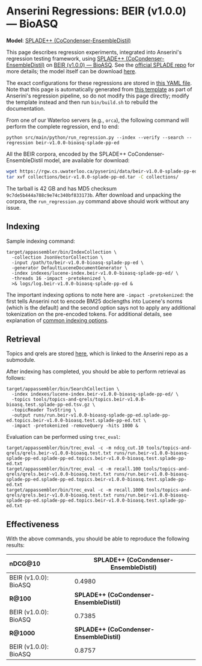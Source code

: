 # Anserini Regressions: BEIR (v1.0.0) &mdash; BioASQ

**Model**: [SPLADE++ (CoCondenser-EnsembleDistil)](https://arxiv.org/abs/2205.04733)

This page describes regression experiments, integrated into Anserini's regression testing framework, using [SPLADE++ (CoCondenser-EnsembleDistil)](https://arxiv.org/abs/2205.04733) on [BEIR (v1.0.0) &mdash; BioASQ](http://beir.ai/).
See the [official SPLADE repo](https://github.com/naver/splade) for more details; the model itself can be download [here](https://huggingface.co/naver/splade-cocondenser-ensembledistil).

The exact configurations for these regressions are stored in [this YAML file](../../src/main/resources/regression/beir-v1.0.0-bioasq-splade-pp-ed.yaml).
Note that this page is automatically generated from [this template](../../src/main/resources/docgen/templates/beir-v1.0.0-bioasq-splade-pp-ed.template) as part of Anserini's regression pipeline, so do not modify this page directly; modify the template instead and then run `bin/build.sh` to rebuild the documentation.

From one of our Waterloo servers (e.g., `orca`), the following command will perform the complete regression, end to end:

```
python src/main/python/run_regression.py --index --verify --search --regression beir-v1.0.0-bioasq-splade-pp-ed
```

All the BEIR corpora, encoded by the SPLADE++ CoCondenser-EnsembleDistil model, are available for download:

```bash
wget https://rgw.cs.uwaterloo.ca/pyserini/data/beir-v1.0.0-splade-pp-ed.tar -P collections/
tar xvf collections/beir-v1.0.0-splade-pp-ed.tar -C collections/
```

The tarball is 42 GB and has MD5 checksum `9c7de5b444a788c9e74c340bf833173b`.
After download and unpacking the corpora, the `run_regression.py` command above should work without any issue.

## Indexing

Sample indexing command:

```
target/appassembler/bin/IndexCollection \
  -collection JsonVectorCollection \
  -input /path/to/beir-v1.0.0-bioasq-splade-pp-ed \
  -generator DefaultLuceneDocumentGenerator \
  -index indexes/lucene-index.beir-v1.0.0-bioasq-splade-pp-ed/ \
  -threads 16 -impact -pretokenized \
  >& logs/log.beir-v1.0.0-bioasq-splade-pp-ed &
```

The important indexing options to note here are `-impact -pretokenized`: the first tells Anserini not to encode BM25 doclengths into Lucene's norms (which is the default) and the second option says not to apply any additional tokenization on the pre-encoded tokens.
For additional details, see explanation of [common indexing options](../../docs/common-indexing-options.md).

## Retrieval

Topics and qrels are stored [here](https://github.com/castorini/anserini-tools/tree/master/topics-and-qrels), which is linked to the Anserini repo as a submodule.

After indexing has completed, you should be able to perform retrieval as follows:

```
target/appassembler/bin/SearchCollection \
  -index indexes/lucene-index.beir-v1.0.0-bioasq-splade-pp-ed/ \
  -topics tools/topics-and-qrels/topics.beir-v1.0.0-bioasq.test.splade-pp-ed.tsv.gz \
  -topicReader TsvString \
  -output runs/run.beir-v1.0.0-bioasq-splade-pp-ed.splade-pp-ed.topics.beir-v1.0.0-bioasq.test.splade-pp-ed.txt \
  -impact -pretokenized -removeQuery -hits 1000 &
```

Evaluation can be performed using `trec_eval`:

```
target/appassembler/bin/trec_eval -c -m ndcg_cut.10 tools/topics-and-qrels/qrels.beir-v1.0.0-bioasq.test.txt runs/run.beir-v1.0.0-bioasq-splade-pp-ed.splade-pp-ed.topics.beir-v1.0.0-bioasq.test.splade-pp-ed.txt
target/appassembler/bin/trec_eval -c -m recall.100 tools/topics-and-qrels/qrels.beir-v1.0.0-bioasq.test.txt runs/run.beir-v1.0.0-bioasq-splade-pp-ed.splade-pp-ed.topics.beir-v1.0.0-bioasq.test.splade-pp-ed.txt
target/appassembler/bin/trec_eval -c -m recall.1000 tools/topics-and-qrels/qrels.beir-v1.0.0-bioasq.test.txt runs/run.beir-v1.0.0-bioasq-splade-pp-ed.splade-pp-ed.topics.beir-v1.0.0-bioasq.test.splade-pp-ed.txt
```

## Effectiveness

With the above commands, you should be able to reproduce the following results:

| **nDCG@10**                                                                                                  | **SPLADE++ (CoCondenser-EnsembleDistil)**|
|:-------------------------------------------------------------------------------------------------------------|-----------|
| BEIR (v1.0.0): BioASQ                                                                                        | 0.4980    |
| **R@100**                                                                                                    | **SPLADE++ (CoCondenser-EnsembleDistil)**|
| BEIR (v1.0.0): BioASQ                                                                                        | 0.7385    |
| **R@1000**                                                                                                   | **SPLADE++ (CoCondenser-EnsembleDistil)**|
| BEIR (v1.0.0): BioASQ                                                                                        | 0.8757    |
